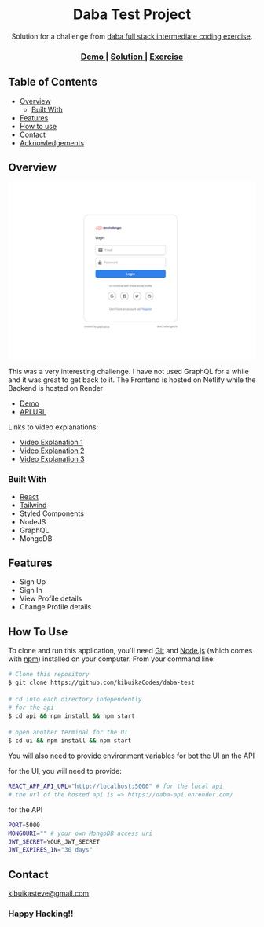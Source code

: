<!-- Please update value in the {}  -->

<h1 align="center">Daba Test Project</h1>

<div align="center">
   Solution for a challenge from  <a href="https://investondaba.notion.site/Fullstack-Intermediate-Test-2-c911eab2a18446d4a87eb5ca938f13ad" target="_blank">daba full stack intermediate coding exercise</a>.
</div>

<div align="center">
  <h3>
    <a href="https://daba-test.netlify.app/" target="_blank">
      Demo
    </a>
    <span> | </span>
    <a href="https://daba-test.netlify.app/" target="_blank">
      Solution
    </a>
    <span> | </span>
    <a href="https://investondaba.notion.site/Fullstack-Intermediate-Test-2-c911eab2a18446d4a87eb5ca938f13ad">
      Exercise
    </a>
  </h3>
</div>

<!-- TABLE OF CONTENTS -->

## Table of Contents

- [Overview](#overview)
  - [Built With](#built-with)
- [Features](#features)
- [How to use](#how-to-use)
- [Contact](#contact)
- [Acknowledgements](#acknowledgements)

<!-- OVERVIEW -->

## Overview

![screenshot](./ui/src/resources/images/preview.png)

This was a very interesting challenge. I have not used GraphQL for a while and it was great to get back to it. 
The Frontend is hosted on Netlify while the Backend is hosted on Render

- [Demo](https://daba-test.netlify.app/)
- [API URL](https://daba-api.onrender.com/)

Links to video explanations:

- [Video Explanation 1](https://www.loom.com/share/c3072faae9654e3b92b915f1598963b8)
- [Video Explanation 2](https://www.loom.com/share/467e4995e99a4c3a9cfd8d6f630fb05d)
- [Video Explanation 3](https://www.loom.com/share/1e236c8a3ed94afaa57e8bba32d9f14e)

### Built With

<!-- This section should list any major frameworks that you built your project using. Here are a few examples.-->

- [React](https://reactjs.org/)
- [Tailwind](https://tailwindcss.com/)
- Styled Components
- NodeJS
- GraphQL
- MongoDB

## Features

<!-- List the features of your application or follow the template. Don't share the figma file here :) -->
- Sign Up
- Sign In
- View Profile details
- Change Profile details

## How To Use

<!-- Example: -->

To clone and run this application, you'll need [Git](https://git-scm.com) and [Node.js](https://nodejs.org/en/download/) (which comes with [npm](http://npmjs.com)) installed on your computer. From your command line:

```bash
# Clone this repository
$ git clone https://github.com/kibuikaCodes/daba-test

# cd into each directory independently
# for the api
$ cd api && npm install && npm start

# open another terminal for the UI
$ cd ui && npm install && npm start
```

You will also need to provide environment variables for bot the UI an the API

for the UI, you will need to provide: 
```bash
REACT_APP_API_URL="http://localhost:5000" # for the local api
# the url of the hosted api is => https://daba-api.onrender.com/
```

for the API
```bash
PORT=5000
MONGOURI="" # your own MongoDB access uri
JWT_SECRET=YOUR_JWT_SECRET
JWT_EXPIRES_IN="30 days"
```

## Contact
kibuikasteve@gmail.com


### Happy Hacking!!